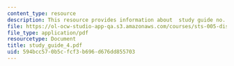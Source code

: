 ```yaml
---
content_type: resource
description: This resource provides information about  study guide no. 4.
file: https://ol-ocw-studio-app-qa.s3.amazonaws.com/courses/sts-005-disease-and-society-in-america-fall-2005/594bcc570b5cfcf3b696d676dd855703_study_guide_4.pdf
file_type: application/pdf
resourcetype: Document
title: study_guide_4.pdf
uid: 594bcc57-0b5c-fcf3-b696-d676dd855703
---
```

